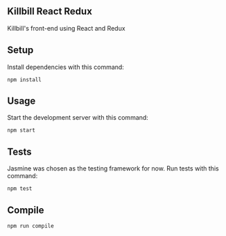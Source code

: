 Killbill React Redux
---
Killbill's front-end using React and Redux

Setup
---
Install dependencies with this command:
```
npm install
```

Usage
---
Start the development server with this command:
```
npm start
```

Tests
---
Jasmine was chosen as the testing framework for now.
Run tests with this command:
```
npm test
```

Compile
---
```
npm run compile
```
